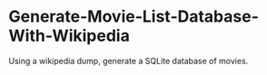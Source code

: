 # Generate-Movie-List-Database-With-Wikipedia
Using a wikipedia dump, generate a SQLite database of movies.
